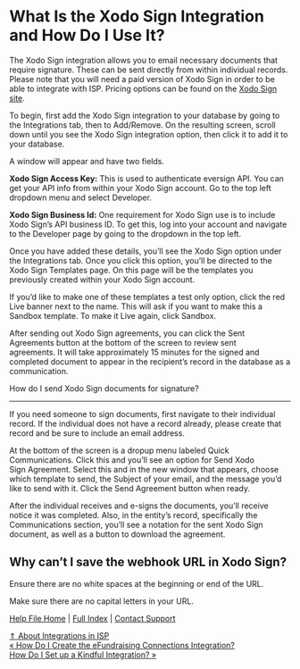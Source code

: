  What Is the Xodo Sign Integration and How Do I Use It?
==========

The Xodo Sign integration allows you to email necessary documents that require signature. These can be sent directly from within individual records. Please note that you will need a paid version of Xodo Sign in order to be able to integrate with ISP. Pricing options can be found on the [Xodo Sign site](https://eversign.com/pricing).

To begin, first add the Xodo Sign integration to your database by going to the Integrations tab, then to Add/Remove. On the resulting screen, scroll down until you see the Xodo Sign integration option, then click it to add it to your database. 

A window will appear and have two fields.

**Xodo Sign Access Key:** This is used to authenticate eversign API. You can get your API info from within your Xodo Sign account. Go to the top left dropdown menu and select Developer.

**Xodo Sign Business Id:** One requirement for Xodo Sign use is to include Xodo Sign’s API business ID. To get this, log into your account and navigate to the Developer page by going to the dropdown in the top left.

Once you have added these details, you’ll see the Xodo Sign option under the Integrations tab. Once you click this option, you’ll be directed to the Xodo Sign Templates page. On this page will be the templates you previously created within your Xodo Sign account. 

If you’d like to make one of these templates a test only option, click the red Live banner next to the name. This will ask if you want to make this a Sandbox template. To make it Live again, click Sandbox.

After sending out Xodo Sign agreements, you can click the Sent Agreements button at the bottom of the screen to review sent agreements. It will take approximately 15 minutes for the signed and completed document to appear in the recipient’s record in the database as a communication.

How do I send Xodo Sign documents for signature?  

----------

If you need someone to sign documents, first navigate to their individual record. If the individual does not have a record already, please create that record and be sure to include an email address.

At the bottom of the screen is a dropup menu labeled Quick Communications. Click this and you’ll see an option for Send Xodo Sign Agreement. Select this and in the new window that appears, choose which template to send, the Subject of your email, and the message you’d like to send with it. Click the Send Agreement button when ready.

After the individual receives and e-signs the documents, you’ll receive notice it was completed. Also, in the entity’s record, specifically the Communications section, you’ll see a notation for the sent Xodo Sign document, as well as a button to download the agreement.

Why can’t I save the webhook URL in Xodo Sign?
----------

Ensure there are no white spaces at the beginning or end of the URL.

Make sure there are no capital letters in your URL.

[Help File Home](/help/) | [Full Index](/Help-File-Directory/) | [Contact Support](mailto:support@ISPolitical.com)

[⇑ About Integrations in ISP](/About-Integrations-in-ISP)  
[« How Do I Create the eFundraising Connections Integration?](/How-Do-I-Create-the-eFundraising-Connections-Integration)  
[How Do I Set up a Kindful Integration? »](/How-Do-I-Set-Up-a-Kindful-Integration)